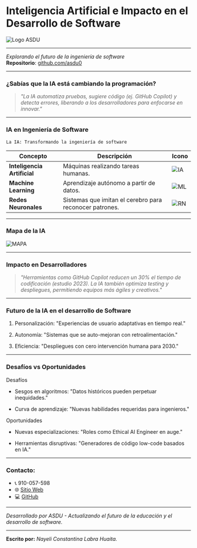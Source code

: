 # Inteligencia Artificial e Impacto en el Desarrollo de Software 
![Logo ASDU](https://avatars.githubusercontent.com/u/115342537?s=200&v=4)

---
 

*Explorando el futuro de la ingeniería de software*  
**Repositorio**: [github.com/asdu0](https://github.com/asdu0)  

---

### **¿Sabías que la IA está cambiando la programación?**  
> *"La IA automatiza pruebas, sugiere código (ej. GitHub Copilot) y detecta errores, liberando a los desarrolladores para enfocarse en innovar."*  

---

### **IA en Ingeniería de Software**  
`La IA: Transformando la ingeniería de software`  

| Concepto               | Descripción                                                                 | Icono                     |  
|------------------------|-----------------------------------------------------------------------------|---------------------------|  
| **Inteligencia Artificial** | Máquinas realizando tareas humanas.                                        | ![IA](https://static.vecteezy.com/system/resources/previews/032/505/082/non_2x/artificial-intelligence-icon-design-free-png.png) |  
| **Machine Learning**    | Aprendizaje autónomo a partir de datos.                                    | ![ML](https://cdn.iconscout.com/icon/premium/png-512-thumb/machine-learning-13-902561.png) |  
| **Redes Neuronales**    | Sistemas que imitan el cerebro para reconocer patrones.                    | ![RN](https://cdn-icons-png.flaticon.com/512/6994/6994480.png) |  

---

### **Mapa de la IA**  

![MAPA](https://cdn.computerhoy.com/sites/navi.axelspringer.es/public/media/image/2023/11/machine-learning-vs-deep-learning-3213182.jpg?tf=640x)

---

### **Impacto en Desarrolladores**

> *"Herramientas como GitHub Copilot reducen un 30% el tiempo de codificación (estudio 2023). La IA también optimiza testing y despliegues, permitiendo equipos más ágiles y creativos."*

---

### **Futuro de la IA en el desarrollo de Software**
1. Personalización: "Experiencias de usuario adaptativas en tiempo real."

2. Autonomía: "Sistemas que se auto-mejoran con retroalimentación."

3. Eficiencia: "Despliegues con cero intervención humana para 2030."

---

### **Desafíos vs Oportunidades**
Desafíos
* Sesgos en algoritmos: "Datos históricos pueden perpetuar inequidades."

* Curva de aprendizaje: "Nuevas habilidades requeridas para ingenieros."

Oportunidades
* Nuevas especializaciones: "Roles como Ethical AI Engineer en auge."

* Herramientas disruptivas: "Generadores de código low-code basados en IA."

---

### **Contacto:**

- 📞 910-057-598
- 🌐 [Sitio Web]([https://elbunker.netlifg.app](https://asdu.onrender.com/asdu))
- 💻 [GitHub](https://github.com/asdu0)

---
*Desarrollado por ASDU - Actualizando el futuro de la educación y el desarrollo de software.*
___
**Escrito por:** *Nayeli Constantina Labra Huaita.*
